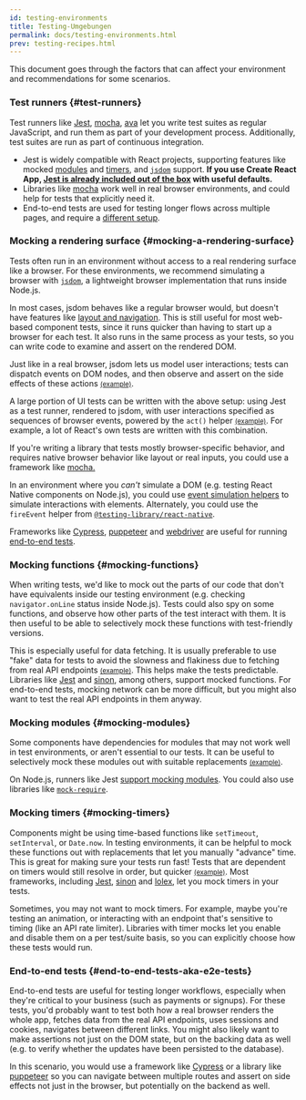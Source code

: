 ```yaml
---
id: testing-environments
title: Testing-Umgebungen
permalink: docs/testing-environments.html
prev: testing-recipes.html
---
```


<!-- This document is intended for folks who are comfortable with JavaScript, and have probably written tests with it. It acts as a reference for the differences in testing environments for React components, and how those differences affect the tests that they write. This document also assumes a slant towards web-based react-dom components, but has notes for other renderers. -->

This document goes through the factors that can affect your environment and recommendations for some scenarios.

### Test runners {#test-runners}

Test runners like [Jest](https://jestjs.io/), [mocha](https://mochajs.org/), [ava](https://github.com/avajs/ava) let you write test suites as regular JavaScript, and run them as part of your development process. Additionally, test suites are run as part of continuous integration.

- Jest is widely compatible with React projects, supporting features like mocked [modules](#mocking-modules) and [timers](#mocking-timers), and [`jsdom`](#mocking-a-rendering-surface) support. **If you use Create React App, [Jest is already included out of the box](https://facebook.github.io/create-react-app/docs/running-tests) with useful defaults.**
- Libraries like [mocha](https://mochajs.org/#running-mocha-in-the-browser) work well in real browser environments, and could help for tests that explicitly need it.
- End-to-end tests are used for testing longer flows across multiple pages, and require a [different setup](#end-to-end-tests-aka-e2e-tests).

### Mocking a rendering surface {#mocking-a-rendering-surface}

Tests often run in an environment without access to a real rendering surface like a browser. For these environments, we recommend simulating a browser with [`jsdom`](https://github.com/jsdom/jsdom), a lightweight browser implementation that runs inside Node.js.

In most cases, jsdom behaves like a regular browser would, but doesn't have features like [layout and navigation](https://github.com/jsdom/jsdom#unimplemented-parts-of-the-web-platform). This is still useful for most web-based component tests, since it runs quicker than having to start up a browser for each test. It also runs in the same process as your tests, so you can write code to examine and assert on the rendered DOM.

Just like in a real browser, jsdom lets us model user interactions; tests can dispatch events on DOM nodes, and then observe and assert on the side effects of these actions [<small>(example)</small>](/docs/testing-recipes.html#events).

A large portion of UI tests can be written with the above setup: using Jest as a test runner, rendered to jsdom, with user interactions specified as sequences of browser events, powered by the `act()` helper [<small>(example)</small>](/docs/testing-recipes.html). For example, a lot of React's own tests are written with this combination.

If you're writing a library that tests mostly browser-specific behavior, and requires native browser behavior like layout or real inputs, you could use a framework like [mocha.](https://mochajs.org/)

In an environment where you _can't_ simulate a DOM (e.g. testing React Native components on Node.js), you could use [event simulation helpers](https://reactjs.org/docs/test-utils.html#simulate) to simulate interactions with elements. Alternately, you could use the `fireEvent` helper from [`@testing-library/react-native`](https://testing-library.com/docs/native-testing-library).

Frameworks like [Cypress](https://www.cypress.io/), [puppeteer](https://github.com/GoogleChrome/puppeteer) and [webdriver](https://www.seleniumhq.org/projects/webdriver/) are useful for running [end-to-end tests](#end-to-end-tests-aka-e2e-tests).

### Mocking functions {#mocking-functions}

When writing tests, we'd like to mock out the parts of our code that don't have equivalents inside our testing environment (e.g. checking `navigator.onLine` status inside Node.js). Tests could also spy on some functions, and observe how other parts of the test interact with them. It is then useful to be able to selectively mock these functions with test-friendly versions.

This is especially useful for data fetching. It is usually preferable to use "fake" data for tests to avoid the slowness and flakiness due to fetching from real API endpoints [<small>(example)</small>](/docs/testing-recipes.html#data-fetching). This helps make the tests predictable. Libraries like [Jest](https://jestjs.io/) and [sinon](https://sinonjs.org/), among others, support mocked functions. For end-to-end tests, mocking network can be more difficult, but you might also want to test the real API endpoints in them anyway.

### Mocking modules {#mocking-modules}

Some components have dependencies for modules that may not work well in test environments, or aren't essential to our tests. It can be useful to selectively mock these modules out with suitable replacements [<small>(example)</small>](/docs/testing-recipes.html#mocking-modules).

On Node.js, runners like Jest [support mocking modules](https://jestjs.io/docs/en/manual-mocks). You could also use libraries like [`mock-require`](https://www.npmjs.com/package/mock-require).

### Mocking timers {#mocking-timers}

Components might be using time-based functions like `setTimeout`, `setInterval`, or `Date.now`. In testing environments, it can be helpful to mock these functions out with replacements that let you manually "advance" time. This is great for making sure your tests run fast! Tests that are dependent on timers would still resolve in order, but quicker [<small>(example)</small>](/docs/testing-recipes.html#timers). Most frameworks, including [Jest](https://jestjs.io/docs/en/timer-mocks), [sinon](https://sinonjs.org/releases/v7.3.2/fake-timers/) and [lolex](https://github.com/sinonjs/lolex), let you mock timers in your tests.

Sometimes, you may not want to mock timers. For example, maybe you're testing an animation, or interacting with an endpoint that's sensitive to timing (like an API rate limiter). Libraries with timer mocks let you enable and disable them on a per test/suite basis, so you can explicitly choose how these tests would run.

### End-to-end tests {#end-to-end-tests-aka-e2e-tests}

End-to-end tests are useful for testing longer workflows, especially when they're critical to your business (such as payments or signups). For these tests, you'd probably want to test both how a real browser renders the whole app, fetches data from the real API endpoints, uses sessions and cookies, navigates between different links. You might also likely want to make assertions not just on the DOM state, but on the backing data as well (e.g. to verify whether the updates have been persisted to the database).

In this scenario, you would use a framework like [Cypress](https://www.cypress.io/) or a library like [puppeteer](https://github.com/GoogleChrome/puppeteer) so you can navigate between multiple routes and assert on side effects not just in the browser, but potentially on the backend as well.
